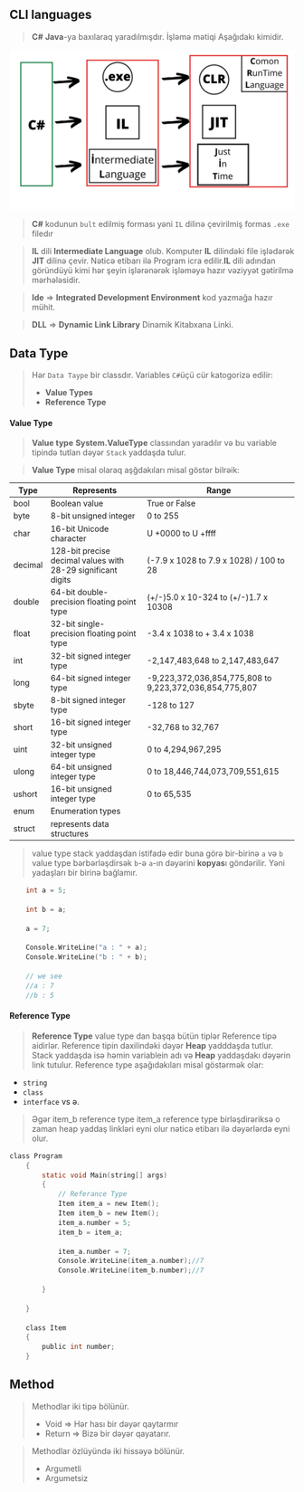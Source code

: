 ## CLI languages
> **C#** **Java**-ya baxılaraq yaradılmışdır.
> İşləmə mətiqi  Aşağıdakı kimidir.

<img src="../Z_Img/Working.jpg">

> **C#** kodunun `bult` edilmiş forması yəni `IL` dilinə çevirilmiş formas `.exe` filedır 

> **IL** dili **Intermediate Language** olub. Komputer **IL** dilindəki file işlədərək **JIT** dilinə çevir. Nəticə etibarı ilə Program icra edilir.**IL** dili adından göründüyü kimi hər şeyin işlərənərək işləməyə hazır  vəziyyət gətirilmə mərhələsidir. 

> **Ide** => **Integrated Development Environment** kod yazmağa hazır mühit. 

> **DLL** => **Dynamic Link Library** Dinamik Kitabxana Linki. 

## Data Type
> Hər `Data Taype` bir classdır. Variables `C#`üçü cür katogorizə edilir:
> - **Value Types** 
> - **Reference Type** 

#### Value Type
>**Value type**  **System.ValueType** classından yaradılır və bu variable tipində tutlan dəyər `Stack` yaddaşda tulur.

>**Value Type** misal olaraq aşğdakıları misal göstər bilrəik:

| Type | Represents | Range |
|--|--|--|
| bool | Boolean value | True or False |
| byte| 8-bit unsigned integer |  0 to 255 |
| char|16-bit Unicode character|  U +0000 to U +ffff |
| decimal| 128-bit precise decimal values with 28-29 significant digits|(-7.9 x 1028  to 7.9 x 1028) / 100  to 28 |
| double| 64-bit double-precision floating point type |(+/-)5.0 x 10-324  to (+/-)1.7 x 10308 |
| float| 32-bit single-precision floating point type | -3.4 x 1038  to + 3.4 x 1038 |
| int| 32-bit signed integer type | -2,147,483,648 to 2,147,483,647 |
| long| 64-bit signed integer type |  -9,223,372,036,854,775,808 to 9,223,372,036,854,775,807 |
|sbyte|8-bit signed integer type|-128 to 127|
|short|  16-bit signed integer type|-32,768 to 32,767|
|uint|32-bit unsigned integer type|0 to 4,294,967,295|
|ulong|64-bit unsigned integer type|0 to 18,446,744,073,709,551,615|
|ushort|16-bit unsigned integer type|0 to 65,535|
|enum|Enumeration types ||
|struct|represents data structures||

> value type stack yaddaşdan istifadə edir buna görə bir-birinə `a` və `b` value type bərbərləşdirsək `b`-ə `a`-ın dəyərini **kopyas**ı göndərilir. Yəni yadaşları bir birinə  bağlamır.

```c
    int a = 5;

    int b = a;

    a = 7;

    Console.WriteLine("a : " + a);
    Console.WriteLine("b : " + b);

    // we see
    //a : 7
    //b : 5
```
#### Reference Type
> **Reference Type** value type dan başqa bütün tiplər Reference tipə aidirlər. Reference tipin daxilindəki dəyər **Heap** yadddaşda tutlur. Stack yaddaşda isə həmin variablein adı və **Heap** yaddaşdakı dəyərin link tutulur. Reference type aşağıdakıları misal göstərmək olar:
- `string`
- `class`
- `interface` vs ə.

> Əgər item_b reference type item_a reference type birləşdirəriksə o zaman heap yaddaş linkləri eyni olur nəticə etibarı ilə dəyərlərdə eyni olur.

```c
class Program
    {
        static void Main(string[] args)
        {
            // Referance Type
            Item item_a = new Item();
            Item item_b = new Item();
            item_a.number = 5;
            item_b = item_a;

            item_a.number = 7;
            Console.WriteLine(item_a.number);//7
            Console.WriteLine(item_b.number);//7

        }

    }

    class Item
    {
        public int number;
    }

```


## Method
> Methodlar iki tipə bölünür.
> - Void => Hər hası bir dəyər qaytarmır
> - Return => Bizə bir dəyər qayatarır.

> Methodlar özlüyündə iki hissəyə bölünür.
> - Argumetli 
> - Argumetsiz



